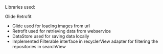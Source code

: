 Libraries used:

Glide
Retrofit

* Glide used for loading images from url
* Retrofit used for retrieving data from webservice
* DataStore used for saving data locally
* Implemented Filterable interface in recyclerView adapter for filtering the repositories in searchView



